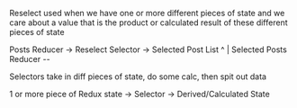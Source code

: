 Reselect used when we have one or more different pieces of state and we care about a value that is the product or calculated result of these different pieces of state

Posts Reducer -> Reselect Selector -> Selected Post List
^
|
Selected Posts Reducer --

Selectors take in diff pieces of state, do some calc, then spit out data

1 or more piece of Redux state -> Selector -> Derived/Calculated State
